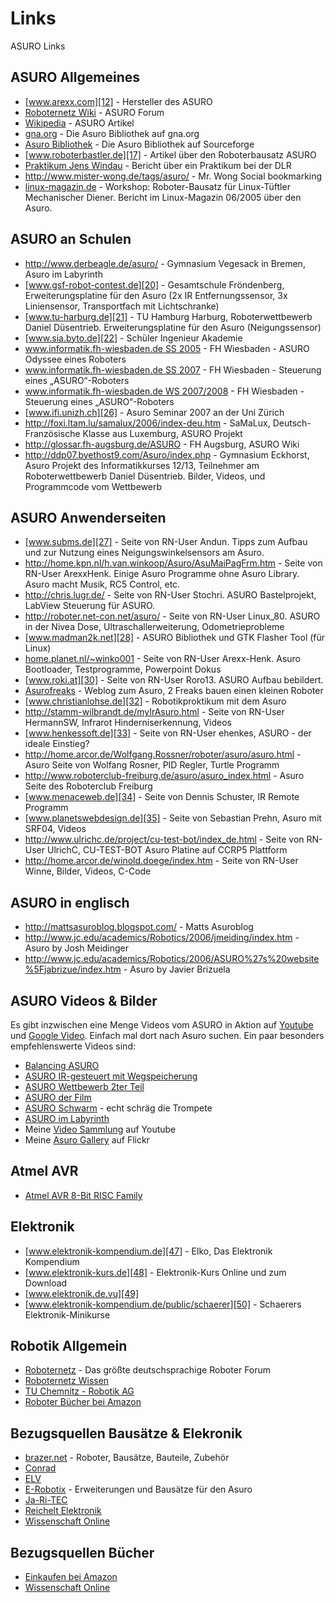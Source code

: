 # Links


ASURO Links 

## ASURO Allgemeines

*   [www.arexx.com][12] - Hersteller des ASURO 
*   [Roboternetz Wiki][13] - ASURO Forum 
*   [Wikipedia][14] - ASURO Artikel 
*   [gna.org][15] - Die Asuro Bibliothek auf gna.org 
*   [Asuro Bibliothek][16] - Die Asuro Bibliothek auf Sourceforge 
*   [www.roboterbastler.de][17] - Artikel über den Roboterbausatz ASURO 
*   [Praktikum Jens Windau][18] - Bericht über ein Praktikum bei der DLR 
*   <http://www.mister-wong.de/tags/asuro/> - Mr. Wong Social bookmarking 
*   [linux-magazin.de][19] - Workshop: Roboter-Bausatz für Linux-Tüftler Mechanischer Diener. Bericht im Linux-Magazin 06/2005 über den Asuro. 

##  ASURO an Schulen

*   <http://www.derbeagle.de/asuro/> - Gymnasium Vegesack in Bremen, Asuro im Labyrinth 
*   [www.gsf-robot-contest.de][20] - Gesamtschule Fröndenberg, Erweiterungsplatine für den Asuro (2x IR Entfernungssensor, 3x Liniensensor, Transportfach mit Lichtschranke) 
*   [www.tu-harburg.de][21] - TU Hamburg Harburg, Roboterwettbewerb Daniel Düsentrieb. Erweiterungsplatine für den Asuro (Neigungssensor) 
*   [www.sia.byto.de][22] - Schüler Ingenieur Akademie 
*   [www.informatik.fh-wiesbaden.de SS 2005][23] - FH Wiesbaden - ASURO Odyssee eines Roboters 
*   [www.informatik.fh-wiesbaden.de SS 2007][24] - FH Wiesbaden - Steuerung eines „ASURO“-Roboters 
*   [www.informatik.fh-wiesbaden.de WS 2007/2008][25] - FH Wiesbaden - Steuerung eines „ASURO“-Roboters 
*   [www.ifi.unizh.ch][26] - Asuro Seminar 2007 an der Uni Zürich 
*   <http://foxi.ltam.lu/samalux/2006/index-deu.htm> - SaMaLux, Deutsch-Französische Klasse aus Luxemburg, ASURO Projekt 
*   <http://glossar.fh-augsburg.de/ASURO> - FH Augsburg, ASURO Wiki 
*   <http://ddp07.byethost9.com/Asuro/index.php> - Gymnasium Eckhorst, Asuro Projekt des Informatikkurses 12/13, Teilnehmer am Roboterwettbewerb Daniel Düsentrieb. Bilder, Videos, und Programmcode vom Wettbewerb 

## ASURO Anwenderseiten

*   [www.subms.de][27] - Seite von RN-User Andun. Tipps zum Aufbau und zur Nutzung eines Neigungswinkelsensors am Asuro. 
*   <http://home.kpn.nl/h.van.winkoop/Asuro/AsuMaiPagFrm.htm> - Seite von RN-User ArexxHenk. Einige Asuro Programme ohne Asuro Library. Asuro macht Musik, RC5 Control, etc. 
*   <http://chris.lugr.de/> - Seite von RN-User Stochri. ASURO Bastelprojekt, LabView Steuerung für ASURO. 
*   <http://roboter.net-con.net/asuro/> - Seite von RN-User Linux_80. ASURO in der Nivea Dose, Ultraschallerweiterung, Odometrieprobleme 
*   [www.madman2k.net][28] - ASURO Bibliothek und GTK Flasher Tool (für Linux) 
*   [home.planet.nl/~winko001][29] - Seite von RN-User Arexx-Henk. Asuro Bootloader, Testprogramme, Powerpoint Dokus 
*   [www.roki.at][30] - Seite von RN-User Roro13. ASURO Aufbau bebildert. 
*   [Asurofreaks][31] - Weblog zum Asuro, 2 Freaks bauen einen kleinen Roboter 
*   [www.christianlohse.de][32] - Robotikproktikum mit dem Asuro 
*   <http://stamm-wilbrandt.de/myIrAsuro.html> - Seite von RN-User HermannSW, Infrarot Hinderniserkennung, Videos 
*   [www.henkessoft.de][33] - Seite von RN-User ehenkes, ASURO - der ideale Einstieg? 
*   <http://home.arcor.de/Wolfgang.Rossner/roboter/asuro/asuro.html> - Asuro Seite von Wolfang Rosner, PID Regler, Turtle Programm 
*   <http://www.roboterclub-freiburg.de/asuro/asuro_index.html> - Asuro Seite des Roboterclub Freiburg 
*   [www.menaceweb.de][34] - Seite von Dennis Schuster, IR Remote Programm 
*   [www.planetswebdesign.de][35] - Seite von Sebastian Prehn, Asuro mit SRF04, Videos 
*   <http://www.ulrichc.de/project/cu-test-bot/index_de.html> - Seite von RN-User UlrichC, CU-TEST-BOT Asuro Platine auf CCRP5 Plattform 
*   <http://home.arcor.de/winold.doege/index.htm> - Seite von RN-User Winne, Bilder, Videos, C-Code 

## ASURO in englisch

*   <http://mattsasuroblog.blogspot.com/> - Matts Asuroblog 
*   <http://www.jc.edu/academics/Robotics/2006/jmeiding/index.htm> - Asuro by Josh Meidinger 
*   <http://www.jc.edu/academics/Robotics/2006/ASURO%27s%20website%5Fjabrizue/index.htm> - Asuro by Javier Brizuela 

## ASURO Videos & Bilder

Es gibt inzwischen eine Menge Videos vom ASURO in Aktion auf [Youtube][36] und [Google Video][37]. Einfach mal dort nach Asuro suchen. Ein paar besonders empfehlenswerte Videos sind: 

*   [Balancing ASURO][38] 
*   [ASURO IR-gesteuert mit Wegspeicherung][39] 
*   [ASURO Wettbewerb 2ter Teil][40] 
*   [ASURO der Film][41] 
*   [ASURO Schwarm][42] - echt schräg die Trompete 
*   [ASURO im Labyrinth][43] 
*   Meine [Video Sammlung][44] auf Youtube 
*   Meine [Asuro Gallery][45] auf Flickr 

## Atmel AVR

*   [Atmel AVR 8-Bit RISC Family][46] 

## Elektronik

*   [www.elektronik-kompendium.de][47] - Elko, Das Elektronik Kompendium 
*   [www.elektronik-kurs.de][48] - Elektronik-Kurs Online und zum Download 
*   [www.elektronik.de.vu][49] 
*   [www.elektronik-kompendium.de/public/schaerer][50] - Schaerers Elektronik-Minikurse 

## Robotik Allgemein

*   [Roboternetz][51] - Das größte deutschsprachige Roboter Forum 
*   [Roboternetz Wissen][52] 
*   [TU Chemnitz - Robotik AG][53] 
*   [Roboter Bücher bei Amazon][54] 

## Bezugsquellen Bausätze & Elekronik

*   [brazer.net][55] - Roboter, Bausätze, Bauteile, Zubehör 
*   [Conrad][56] 
*   [ELV][57] 
*   [E-Robotix][58] - Erweiterungen und Bausätze für den Asuro 
*   [Ja-Ri-TEC][59] 
*   [Reichelt Elektronik][60] 
*   [Wissenschaft Online][61] 

## Bezugsquellen Bücher

*   [Einkaufen bei Amazon][62] 
*   [Wissenschaft Online][61] 

 [12]: http://www.arexx.com
 [13]: http://www.roboternetz.de/wissen/index.php/Asuro
 [14]: http://de.wikipedia.org/wiki/ASURO
 [15]: https://gna.org/projects/asuro-tools
 [16]: http://sourceforge.net/projects/asuro
 [17]: http://roboterbastler.de/CMS/index.php?name=News&file=article&sid=2
 [18]: http://www.weltderwunder.de/wdw/AirospaceWorld/News/Praktikum_JensWindau/
 [19]: http://www.linux-magazin.de/heft_abo/ausgaben/2005/06/mechanischer_diener
 [20]: http://www.gsf-robot-contest.de/html/asuro.html
 [21]: http://schule.tu-harburg.de/wettbewerbe/ddp/
 [22]: http://sia.byto.de/index.html
 [23]: http://www.informatik.fh-wiesbaden.de/~linn/vpdv05/asuro/projektdokumentation/projektdokumentation/index.html
 [24]: http://www.informatik.fh-wiesbaden.de/~linn/vpdv07/
 [25]: http://www.informatik.fh-wiesbaden.de/~linn/vpdv0708/asuro2/index.html
 [26]: http://www.ifi.unizh.ch/ailab/teaching/seminar2007/
 [27]: http://www.subms.de//
 [28]: http://www.madman2k.net/article/3
 [29]: http://home.planet.nl/~winko001/
 [30]: http://www.roki.at/mein%20roboter.html
 [31]: http://www.asurofreaks.de
 [32]: http://www.christianlohse.de/page4/page4.html
 [33]: http://www.henkessoft.de/Roboter/ASURO.htm
 [34]: http://www.menaceweb.de/hobbyraum/ASURO/asuro.htm
 [35]: http://www.planetswebdesign.de/robotik/asuro.php
 [36]: http://www.youtube.com/results?search_query=asuro&search=
 [37]: http://video.google.de/videosearch?q=asuro
 [38]: http://www.youtube.com/watch?v=V0VxL2VqIWQ
 [39]: http://www.youtube.com/watch?v=drHZkhQypsM
 [40]: http://www.youtube.com/watch?v=VLMvod0WCMA
 [41]: http://www.youtube.com/watch?v=kAeUM5qSVfk
 [42]: http://www.youtube.com/watch?v=8seAMpSGJ98
 [43]: http://www.youtube.com/watch?v=vuzn-WWkA9s
 [44]: http://www.youtube.com/user/RoboterFreak
 [45]: http://www.flickr.com/photos/hmblgrmpf/tags/asuro/
 [46]: http://www.atmel.com/products/AVR/
 [47]: http://www.elektronik-kompendium.de/
 [48]: http://www.elektronik-kurs.de/online/index.html
 [49]: http://www.elektronik.de.vu/
 [50]: http://www.elektronik-kompendium.de/public/schaerer/index.htm
 [51]: http://www.roboternetz.de
 [52]: http://www.roboternetz.de/wissen/index.php/Hauptseite
 [53]: http://www.tu-chemnitz.de/etit/proaut/robotik-ag/index.php?nav1=0
 [54]: http://www.amazon.de/exec/obidos/redirect?link_code=ur2&tag=asurowiki-21&camp=1638&creative=6742&path=external-search%3Fsearch-type=ss%26index=books-de%26keyword=Roboter
 [55]: http://www.brazer.net/b/index.php
 [56]: http://www.conrad.com
 [57]: http://www.elv.de
 [58]: http://www.e-robotix.de
 [59]: http://www.ja-ri-tec.com/
 [60]: http://www.reichelt.de
 [61]: http://www.science-shop.de/
 [62]: http://www.amazon.de/exec/obidos/redirect-home?tag=asurowiki-21&site=home

